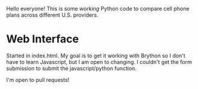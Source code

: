Hello everyone! This is some *working* Python code to compare cell phone plans across different U.S. providers. 

# Web Interface
Started in index.html. My goal is to get it working with Brython so I don't have to learn Javascript, but I am open to changing. I couldn't get the form submission to submit the javascript/python function. 

I'm open to pull requests! 

